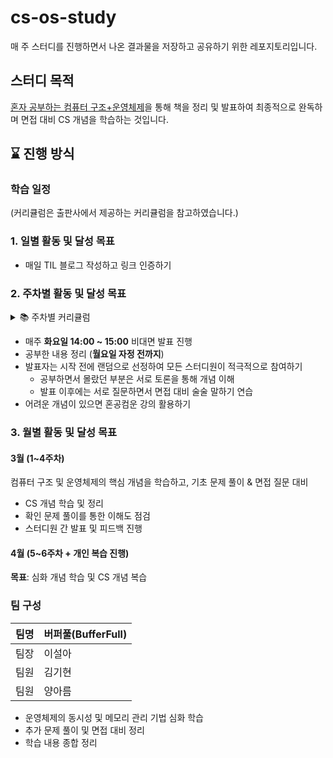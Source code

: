 # cs-os-study

매 주 스터디를 진행하면서 나온 결과물을 저장하고 공유하기 위한 레포지토리입니다.

## 스터디 목적

[혼자 공부하는 컴퓨터 구조+운영체제](https://hongong.hanbit.co.kr/%EC%BB%B4%ED%93%A8%ED%84%B0-%EA%B5%AC%EC%A1%B0-%EC%9A%B4%EC%98%81%EC%B2%B4%EC%A0%9C/)을 통해 책을 정리 및 발표하여 최종적으로 완독하며 면접 대비 CS 개념을 학습하는 것입니다.

## ⌛ 진행 방식

### 학습 일정

(커리큘럼은 출판사에서 제공하는 커리큘럼을 참고하였습니다.)

### 1. 일별 활동 및 달성 목표

- 매일 TIL 블로그 작성하고 링크 인증하기

### 2. 주차별 활동 및 달성 목표

<details>
<summary>📚 주차별 커리큘럼</summary>

| 주차  | 진도            | 기본 과제                                       | 추가 과제                                                          |
| ----- | --------------- | ----------------------------------------------- | ------------------------------------------------------------------ |
| 1주차 | Chapter 01 ~ 03 | p. 51, p. 65 확인 문제 3번 풀기                 | p. 100 스택과 큐 개념 정리                                         |
| 2주차 | Chapter 04 ~ 05 | p. 125 확인 문제 2번, p. 155 확인 문제 4번 풀기 | Ch.05(05-1) 코어와 스레드, 멀티 코어와 멀티 스레드 개념 정리       |
| 3주차 | Chapter 06 ~ 08 | p. 185 확인 문제 3번, p. 205 확인 문제 1번 풀기 | Ch.07(07-2) RAID의 정의와 종류 정리                                |
| 4주차 | Chapter 09 ~ 11 | p. 304 확인 문제 1번 풀기                       | Ch.11(11-2) 선입선처리 스케줄링 적용 시 CPU 할당 순서 분석         |
| 5주차 | Chapter 12 ~ 13 | p. 363 확인 문제 1번 풀기                       | Ch.12(12-1) 임계 구역, 상호 배제 개념 정리                         |
| 6주차 | Chapter 14 ~ 15 | p. 400 확인 문제 1번 풀기                       | Ch.14(14-3) LRU 페이지 교체 알고리즘 적용 후 페이지 폴트 횟수 계산 |

</details>

- 매주 **화요일 14:00 ~ 15:00** 비대면 발표 진행
- 공부한 내용 정리 (**월요일 자정 전까지**)
- 발표자는 시작 전에 랜덤으로 선정하여 모든 스터디원이 적극적으로 참여하기
  - 공부하면서 몰랐던 부분은 서로 토론을 통해 개념 이해
  - 발표 이후에는 서로 질문하면서 면접 대비 술술 말하기 연습
- 어려운 개념이 있으면 혼공컴운 강의 활용하기

### 3. 월별 활동 및 달성 목표

#### 3월 (1~4주차)

컴퓨터 구조 및 운영체제의 핵심 개념을 학습하고, 기초 문제 풀이 & 면접 질문 대비

- CS 개념 학습 및 정리
- 확인 문제 풀이를 통한 이해도 점검
- 스터디원 간 발표 및 피드백 진행

#### 4월 (5~6주차 + 개인 복습 진행)

**목표**: 심화 개념 학습 및 CS 개념 복습

### 팀 구성

| 팀명 | 버퍼풀(BufferFull) |
| ---- | ------------------ |
| 팀장 | 이설아             |
| 팀원 | 김기현             |
| 팀원 | 양아름             |

- 운영체제의 동시성 및 메모리 관리 기법 심화 학습
- 추가 문제 풀이 및 면접 대비 정리
- 학습 내용 종합 정리

